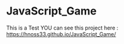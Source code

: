 # JavaScript_Game
 This is a Test 
YOU can see this project here : https://hnoss33.github.io/JavaScript_Game/
